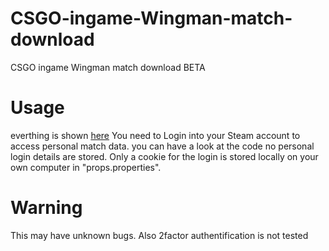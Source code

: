 # CSGO-ingame-Wingman-match-download
CSGO ingame Wingman match download BETA

# Usage
everthing is shown [here](https://youtu.be/ArKULPi1sjU)
You need to Login into your Steam account to access personal match data.
you can have a look at the code no personal login details are stored. 
Only a cookie for the login is stored locally on your own computer in "props.properties".

# Warning
This may have unknown bugs. Also 2factor authentification is not tested 
